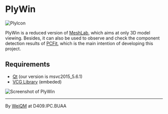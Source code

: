 # PlyWin

![PlyIcon](https://github.com/weiquanmao/PlyWin/blob/master/PlyWin/ply/images/plyviewer.png)

PlyWin is a reduced version of [MeshLab](http://www.meshlab.net/), which aims at only 3D model viewing. Besides, it can also be used to observe and check the component detection results of [PCFit](https://github.com/weiquanmao/PCF), which is the main intention of developing this project.

## Requirements

+ [Qt](https://www.qt.io/) (our version is msvc2015_5.6.1)
+ [VCG Library](http://vcg.isti.cnr.it/vcglib/) (embeded)

![Screenshot of PlyWin](https://github.com/weiquanmao/PlyWin/blob/master/screenshot.jpg)

---

By [WeiQM](https://weiquanmao.github.io) at D409.IPC.BUAA